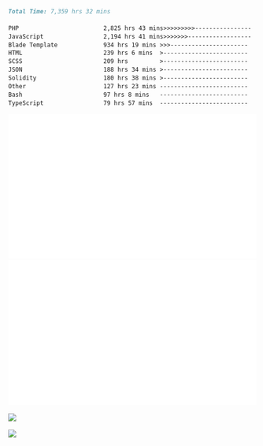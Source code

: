 <!--START_SECTION:waka-->

```markdown
Total Time: 7,359 hrs 32 mins

PHP                        2,825 hrs 43 mins>>>>>>>>>----------------   37.74 %
JavaScript                 2,194 hrs 41 mins>>>>>>>------------------   29.31 %
Blade Template             934 hrs 19 mins >>>----------------------   12.48 %
HTML                       239 hrs 6 mins  >------------------------   03.19 %
SCSS                       209 hrs         >------------------------   02.79 %
JSON                       188 hrs 34 mins >------------------------   02.52 %
Solidity                   180 hrs 38 mins >------------------------   02.41 %
Other                      127 hrs 23 mins -------------------------   01.70 %
Bash                       97 hrs 8 mins   -------------------------   01.30 %
TypeScript                 79 hrs 57 mins  -------------------------   01.07 %
```

<!--END_SECTION:waka-->

![](https://raw.githubusercontent.com/DrMaxis/github-stats-transparent/output/generated/overview.svg)
![](https://raw.githubusercontent.com/DrMaxis/github-stats-transparent/output/generated/languages.svg)

![](https://git-readme-stats-drmaxis-projects.vercel.app/api?username=drmaxis&show_icons=true&theme=outrun&count_private=true&show=reviews,discussions_started,discussions_answered,prs_merged,prs_merged_percentage&custom_title=2024%20Github%20Rank)
 
<a href="https://count.getloli.com/"><img src="https://count.getloli.com/get/@:maxis-the-alchemist?theme=rule34"></a>
<!-- https://count.getloli.com/get/@alchemist?theme=rule34 -->
<br>
